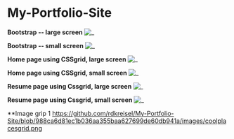 # My-Portfolio-Site

**Bootstrap -- large screen**
![_](https://github.com/rdkreisel/Images/blob/master/bslarge.png)

**Bootstrap -- small screen**
![_](https://github.com/rdkreisel/Images/blob/master/bssmall.png)

**Home page using CSSgrid, large screen**
![_](https://github.com/rdkreisel/Images/blob/master/gridlarge.png)

**Home page using CSSgrid, small screen**
![_](https://github.com/rdkreisel/Images/blob/master/gridsmall.png)

**Resume page using Cssgrid, large screen**
![_](https://github.com/rdkreisel/Images/blob/master/resumelarge.png)

**Resume page using Cssgrid, small screen**
![_](https://github.com/rdkreisel/Images/blob/master/resumesmall.png)

**Image grip 1
https://github.com/rdkreisel/My-Portfolio-Site/blob/988ca6d81ec1b036aa355baa627699de60db941a/images/coolplacesgrid.png

